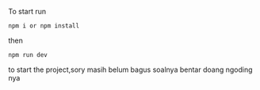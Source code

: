 To start run
````
npm i or npm install
`````
then
````
npm run dev
  `````
to start the project,sory masih belum bagus soalnya bentar doang ngoding nya
